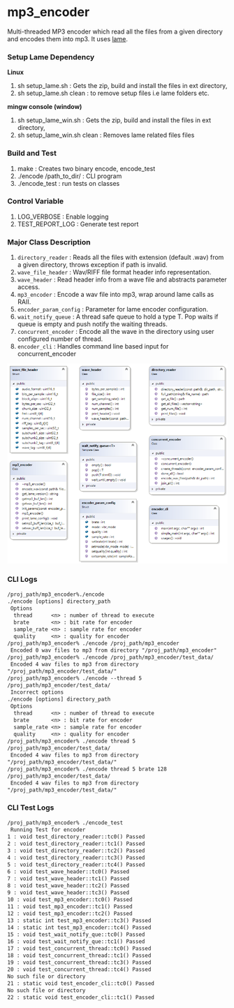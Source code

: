 # mp3_encoder
Multi-threaded  MP3 encoder which read all the files from a given directory and encodes them into mp3. It uses [lame](https://sourceforge.net/projects/lame/).  
### Setup  Lame Dependency
**Linux**
1. sh setup_lame.sh : Gets the zip, build and install the files in ext directory, 
2. sh setup_lame.sh clean : to remove setup files i.e lame folders etc.

**mingw console (window)**
1. sh setup_lame_win.sh : Gets the zip, build and install the files in ext directory, 
2. sh setup_lame_win.sh clean : Removes lame related files files


### Build and Test
1. make : Creates two binary encode, encode_test
2. ./encode /path_to_dir/ : CLI program
3. ./encode_test : run tests on classes

### Control Variable
1. LOG_VERBOSE : Enable logging  
2. TEST_REPORT_LOG : Generate test report 


### Major Class Description

1. `directory_reader` : Reads all the  files with extension (default .wav) from a given directory,  throws exception if path is invalid.  
2. `wave_file_header` : Wav/RIFF file format header info representation.  
3. `wave_header` :  Read header info from a wave file and abstracts parameter access.  
4. `mp3_encoder` : Encode a wav file into mp3, wrap around lame calls as RAII.  
5. `encoder_param_config` : Parameter for lame encoder configuration.  
6. `wait_notify_queue` : A thread safe queue to hold a type T. Pop waits if queue is empty and push notify the waiting threads.   
7. `concurrent_encoder` : Encode all the wave in the directory using user configured number of thread.    
8. `encoder_cli` : Handles command line based input for concurrent_encoder   

![alt text](classes.png "class desc")

### CLI  Logs
```
/proj_path/mp3_encoder%./encode  
./encode [options] directory_path  
 Options  
  thread      <n> : number of thread to execute
  brate       <n> : bit rate for encoder
  sample_rate <n> : sample rate for encoder
  quality     <n> : quality for encoder
/proj_path/mp3_encoder% ./encode /proj_path/mp3_encoder
 Encoded 0 wav files to mp3 from directory "/proj_path/mp3_encoder"
/proj_path/mp3_encoder% ./encode /proj_path/mp3_encoder/test_data/
 Encoded 4 wav files to mp3 from directory "/proj_path/mp3_encoder/test_data/"
/proj_path/mp3_encoder% ./encode --thread 5 /proj_path/mp3_encoder/test_data/
 Incorrect options
./encode [options] directory_path
 Options
  thread      <n> : number of thread to execute
  brate       <n> : bit rate for encoder
  sample_rate <n> : sample rate for encoder
  quality     <n> : quality for encoder
/proj_path/mp3_encoder% ./encode thread 5 /proj_path/mp3_encoder/test_data/
 Encoded 4 wav files to mp3 from directory "/proj_path/mp3_encoder/test_data/"
/proj_path/mp3_encoder% ./encode thread 5 brate 128 /proj_path/mp3_encoder/test_data/
 Encoded 4 wav files to mp3 from directory "/proj_path/mp3_encoder/test_data/"
```
### CLI Test Logs
```
/proj_path/mp3_encoder% ./encode_test
 Running Test for encoder
1 : void test_directory_reader::tc0() Passed
2 : void test_directory_reader::tc1() Passed
3 : void test_directory_reader::tc2() Passed
4 : void test_directory_reader::tc3() Passed
5 : void test_directory_reader::tc4() Passed
6 : void test_wave_header::tc0() Passed
7 : void test_wave_header::tc1() Passed
8 : void test_wave_header::tc2() Passed
9 : void test_wave_header::tc3() Passed
10 : void test_mp3_encoder::tc0() Passed
11 : void test_mp3_encoder::tc1() Passed
12 : void test_mp3_encoder::tc2() Passed
13 : static int test_mp3_encoder::tc3() Passed
14 : static int test_mp3_encoder::tc4() Passed
15 : void test_wait_notify_que::tc0() Passed
16 : void test_wait_notify_que::tc1() Passed
17 : void test_concurrent_thread::tc0() Passed
18 : void test_concurrent_thread::tc1() Passed
19 : void test_concurrent_thread::tc3() Passed
20 : void test_concurrent_thread::tc4() Passed
No such file or directory
21 : static void test_encoder_cli::tc0() Passed
No such file or directory
22 : static void test_encoder_cli::tc1() Passed

```

